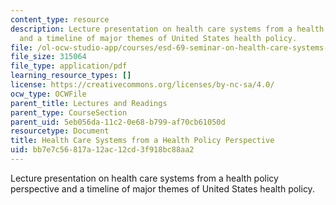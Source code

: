```yaml
---
content_type: resource
description: Lecture presentation on health care systems from a health policy perspective
  and a timeline of major themes of United States health policy.
file: /ol-ocw-studio-app/courses/esd-69-seminar-on-health-care-systems-innovation-fall-2010/bb7e7c56817a12ac12cd3f918bc88aa2_MITESD_69F10_lecture2.pdf
file_size: 315064
file_type: application/pdf
learning_resource_types: []
license: https://creativecommons.org/licenses/by-nc-sa/4.0/
ocw_type: OCWFile
parent_title: Lectures and Readings
parent_type: CourseSection
parent_uid: 5eb056da-11c2-0e68-b799-af70cb61050d
resourcetype: Document
title: Health Care Systems from a Health Policy Perspective
uid: bb7e7c56-817a-12ac-12cd-3f918bc88aa2
---
```

Lecture presentation on health care systems from a health policy perspective and a timeline of major themes of United States health policy.